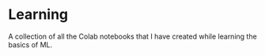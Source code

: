 # Learning
A collection of all the Colab notebooks that I have created while learning the basics of ML.
